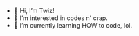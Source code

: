 - 👋 Hi, I’m Twiz!
- 👀 I’m interested in codes n' crap.
- 🌱 I’m currently learning HOW to code, lol.

<!---
KosmicCodes/KosmicCodes is a ✨ special ✨ repository because its `README.md` (this file) appears on your GitHub profile.
You can click the Preview link to take a look at your changes.
--->
